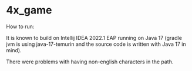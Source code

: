 # 4x_game

How to run:

It is known to build on Intellij IDEA 2022.1 EAP running on Java 17 (gradle jvm is using java-17-temurin and the source
code is written with Java 17 in mind).

There were problems with having non-english characters in the path.
